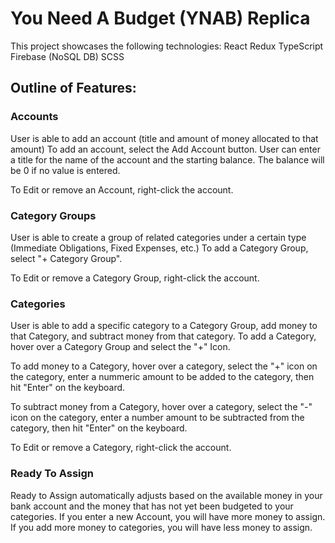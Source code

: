 # You Need A Budget (YNAB) Replica

This project showcases the following technologies:
React
Redux
TypeScript
Firebase (NoSQL DB)
SCSS

## Outline of Features:

### Accounts
User is able to add an account (title and amount of money allocated to that amount)
To add an account, select the Add Account button. User can enter a title for the name of the account and the starting balance. The balance will be 0 if no value is entered. 

To Edit or remove an Account, right-click the account.

### Category Groups
User is able to create a group of related categories under a certain type (Immediate Obligations, Fixed Expenses, etc.)
To add a Category Group, select "+ Category Group". 

To Edit or remove a Category Group, right-click the account.

### Categories
User is able to add a specific category to a Category Group, add money to that Category, and subtract money from that category.
To add a Category, hover over a Category Group and select the "+" Icon. 

To add money to a Category, hover over a category, select the "+" icon on the category, enter a nummeric amount to be added to the category, then hit "Enter" on the keyboard.

To subtract money from a Category, hover over a category, select the "-" icon on the category, enter a number amount to be subtracted from the category, then hit "Enter" on the keyboard. 

To Edit or remove a Category, right-click the account.

### Ready To Assign
Ready to Assign automatically adjusts based on the available money in your bank account and the money that has not yet been budgeted to your categories. If you enter a new Account, you will have more money to assign. If you add more money to categories, you will have less money to assign. 
